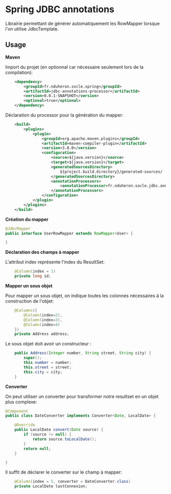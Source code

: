 # Spring JDBC annotations

Librairie permettant de générer automatiquement les RowMapper lorsque l'on utilise JdbcTemplate.


## Usage

__Maven__ 

Import du projet (en optionnal car nécessaire seulement lors de la compilation):

```xml
	<dependency>
		<groupId>fr.nduheron.socle.spring</groupId>
		<artifactId>jdbc-annotations-processor</artifactId>
		<version>0.0.1-SNAPSHOT</version>
		<optional>true</optional>
	</dependency>
```
Déclaration du processor pour la génération du mapper:

```xml
	<build>
		<plugins>
			<plugin>
				<groupId>org.apache.maven.plugins</groupId>
				<artifactId>maven-compiler-plugin</artifactId>
				<version>3.8.0</version>
				<configuration>
					<source>${java.version}</source>
					<target>${java.version}</target>
					<generatedSourcesDirectory>
						${project.build.directory}/generated-sources/
					</generatedSourcesDirectory>
					<annotationProcessors>
						<annotationProcessor>fr.nduheron.socle.jdbc.annotations.processors.JdbcMapperProcessor</annotationProcessor>
					</annotationProcessors>
				</configuration>
			</plugin>
		</plugins>
	</build>
```

__Création du mapper__

```java
@JdbcMapper
public interface UserRowMapper extends RowMapper<User> {

}
```
__Déclaration des champs à mapper__

L'attribut index représente l'index du ResultSet:

```java
	@Column(index = 1)
	private long id;
```


__Mapper un sous objet__

Pour mapper un sous objet, on indique toutes les colonnes nécessaires à la construction de l'objet:

```java
	@Columns({
		@Column(index=2),
		@Column(index=3),
		@Column(index=4)
	})
	private Address address;
```

Le sous objet doit avoir un constructeur :

```java
	public Address(Integer number, String street, String city) {
		super();
		this.number = number;
		this.street = street;
		this.city = city;
	}
```

__Converter__

On peut utiliser un converter pour transformer notre resultset en un objet plus complexe:

```java
@Component
public class DateConverter implements Converter<Date, LocalDate> {

	@Override
	public LocalDate convert(Date source) {
		if (source != null) {
			return source.toLocalDate();
		}
		return null;
	}

}
```

Il suffit de déclarer le converter sur le champ à mapper:

```java
	@Column(index = 5, converter = DateConverter.class)
	private LocalDate lastConnexion;
```
